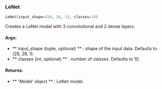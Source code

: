 

### LeNet
```python
LeNet(input_shape=(28, 28, 1), classes=10)
```
Creates a LeNet model with 3 convolutional and 2 dense layers.

#### Args:

* ** input_shape (tuple, optional) ** :  shape of the input data. Defaults to (28, 28, 1).
* ** classes (int, optional) ** :  number of classes. Defaults to 10.

#### Returns:

* ** 'Model' object ** :  LeNet model.